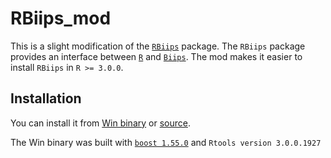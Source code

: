 # RBiips_mod

This is a slight modification of the [`RBiips`](https://gforge.inria.fr/projects/biips/) package.
The `RBiips` package provides an interface between [`R`](http://www.r-project.org/) and [`Biips`](https://gforge.inria.fr/projects/biips/).
The mod makes it easier to install `RBiips` in `R >= 3.0.0`.


## Installation

You can install it from [Win binary](RBiips_0.7.2.j.zip) or [source](RBiips_0.7.2.j.tar.gz).

The Win binary was built with [`boost 1.55.0`](http://www.boost.org)
and `Rtools version 3.0.0.1927`


